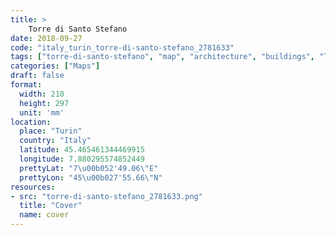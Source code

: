 ```yaml
---
title: > 
    Torre di Santo Stefano
date: 2018-09-27
code: "italy_turin_torre-di-santo-stefano_2781633"
tags: ["torre-di-santo-stefano", "map", "architecture", "buildings", "Turin", "Italy"]
categories: ["Maps"]
draft: false
format:
  width: 210
  height: 297
  unit: 'mm'
location:
  place: "Turin"
  country: "Italy"
  latitude: 45.465461344469915
  longitude: 7.880295574852449
  prettyLat: "7\u00b052'49.06\"E"
  prettyLon: "45\u00b027'55.66\"N"
resources:
- src: "torre-di-santo-stefano_2781633.png"
  title: "Cover"
  name: cover
---
```

